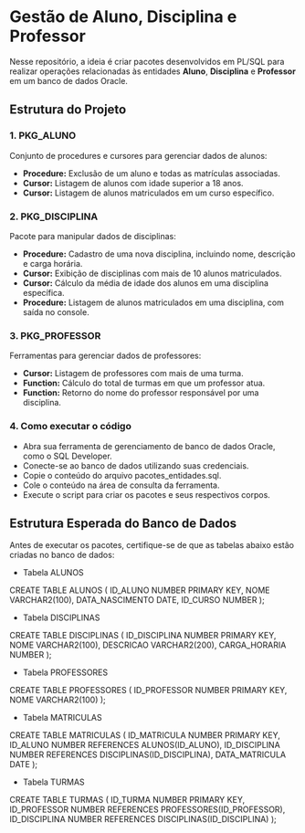 # Gestão de Aluno, Disciplina e Professor

Nesse repositório, a ideia é criar pacotes desenvolvidos em PL/SQL para realizar operações relacionadas às entidades **Aluno**, **Disciplina** e **Professor** em um banco de dados Oracle.

## Estrutura do Projeto

### 1. PKG_ALUNO
Conjunto de procedures e cursores para gerenciar dados de alunos:
- **Procedure:** Exclusão de um aluno e todas as matrículas associadas.
- **Cursor:** Listagem de alunos com idade superior a 18 anos.
- **Cursor:** Listagem de alunos matriculados em um curso específico.

### 2. PKG_DISCIPLINA
Pacote para manipular dados de disciplinas:
- **Procedure:** Cadastro de uma nova disciplina, incluindo nome, descrição e carga horária.
- **Cursor:** Exibição de disciplinas com mais de 10 alunos matriculados.
- **Cursor:** Cálculo da média de idade dos alunos em uma disciplina específica.
- **Procedure:** Listagem de alunos matriculados em uma disciplina, com saída no console.

### 3. PKG_PROFESSOR
Ferramentas para gerenciar dados de professores:
- **Cursor:** Listagem de professores com mais de uma turma.
- **Function:** Cálculo do total de turmas em que um professor atua.
- **Function:** Retorno do nome do professor responsável por uma disciplina.

### 4. Como executar o código

 - Abra sua ferramenta de gerenciamento de banco de dados Oracle, como o SQL Developer.
 - Conecte-se ao banco de dados utilizando suas credenciais.
 - Copie o conteúdo do arquivo pacotes_entidades.sql.
 - Cole o conteúdo na área de consulta da ferramenta.
 - Execute o script para criar os pacotes e seus respectivos corpos.

## Estrutura Esperada do Banco de Dados

Antes de executar os pacotes, certifique-se de que as tabelas abaixo estão criadas no banco de dados:

- Tabela ALUNOS

CREATE TABLE ALUNOS (
    ID_ALUNO NUMBER PRIMARY KEY,
    NOME VARCHAR2(100),
    DATA_NASCIMENTO DATE,
    ID_CURSO NUMBER
);

- Tabela DISCIPLINAS

CREATE TABLE DISCIPLINAS (
    ID_DISCIPLINA NUMBER PRIMARY KEY,
    NOME VARCHAR2(100),
    DESCRICAO VARCHAR2(200),
    CARGA_HORARIA NUMBER
);

- Tabela PROFESSORES

CREATE TABLE PROFESSORES (
    ID_PROFESSOR NUMBER PRIMARY KEY,
    NOME VARCHAR2(100)
);

- Tabela MATRICULAS

CREATE TABLE MATRICULAS (
    ID_MATRICULA NUMBER PRIMARY KEY,
    ID_ALUNO NUMBER REFERENCES ALUNOS(ID_ALUNO),
    ID_DISCIPLINA NUMBER REFERENCES DISCIPLINAS(ID_DISCIPLINA),
    DATA_MATRICULA DATE
);

- Tabela TURMAS

CREATE TABLE TURMAS (
    ID_TURMA NUMBER PRIMARY KEY,
    ID_PROFESSOR NUMBER REFERENCES PROFESSORES(ID_PROFESSOR),
    ID_DISCIPLINA NUMBER REFERENCES DISCIPLINAS(ID_DISCIPLINA)
);
